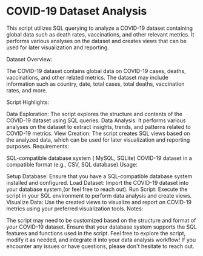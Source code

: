 # COVID-19 Dataset Analysis

This script utilizes SQL querying to analyze a COVID-19 dataset containing global data such as death rates, vaccinations, and other relevant metrics. It performs various analyses on the dataset and creates views that can be used for later visualization and reporting.

Dataset Overview:

The COVID-19 dataset contains global data on COVID-19 cases, deaths, vaccinations, and other related metrics.
The dataset may include information such as country, date, total cases, total deaths, vaccination rates, and more.

Script Highlights:

Data Exploration: The script explores the structure and contents of the COVID-19 dataset using SQL queries.
Data Analysis: It performs various analyses on the dataset to extract insights, trends, and patterns related to COVID-19 metrics.
View Creation: The script creates SQL views based on the analyzed data, which can be used for later visualization and reporting purposes.
Requirements:

SQL-compatible database system ( MySQL, SQLite)
COVID-19 dataset in a compatible format (e.g., CSV, SQL database)
Usage:

Setup Database: Ensure that you have a SQL-compatible database system installed and configured.
Load Dataset: Import the COVID-19 dataset into your database system,(or feel free to reach out).
Run Script: Execute the script in your SQL environment to perform data analysis and create views.
Visualize Data: Use the created views to visualize and report on COVID-19 metrics using your preferred visualization tools.
Notes:

The script may need to be customized based on the structure and format of your COVID-19 dataset.
Ensure that your database system supports the SQL features and functions used in the script.
Feel free to explore the script, modify it as needed, and integrate it into your data analysis workflow! If you encounter any issues or have questions, please don't hesitate to reach out.
